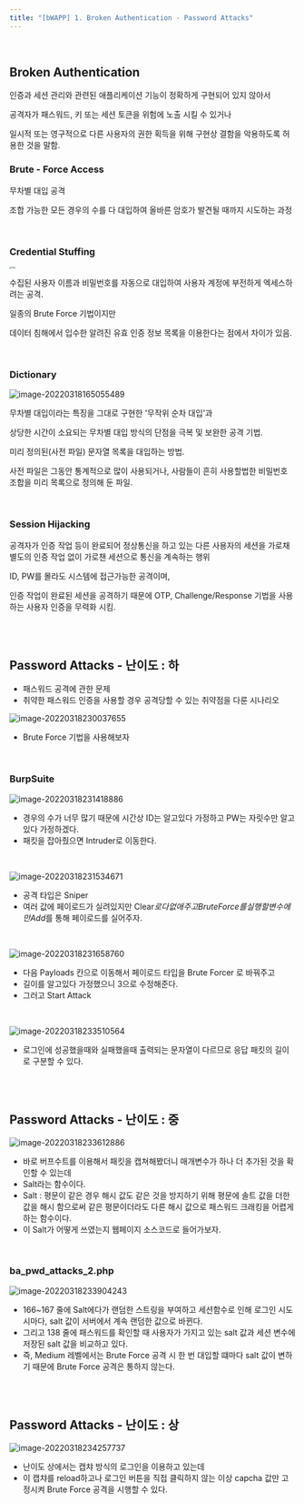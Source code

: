 ```yaml
---
title: "[bWAPP] 1. Broken Authentication - Password Attacks"
---
```


<br>

## Broken Authentication

인증과 세션 관리와 관련된 애플리케이션 기능이 정확하게 구현되어 있지 않아서

공격자가 패스워드, 키 또는 세션 토큰을 위험에 노출 시킬 수 있거나 

일시적 또는 영구적으로 다른 사용자의 권한 획득을 위해 구현상 결함을 악용하도록 허용한 것을 말함.



### Brute - Force Access

무차별 대입 공격

조합 가능한 모든 경우의 수를 다 대입하여 올바른 암호가 발견될 때까지 시도하는 과정

<br>

### Credential Stuffing

  <img src="https://raw.githubusercontent.com/EONION-TH3DB/image_repo/main/img/EMB00002df83ccf.JPG" alt="img" style="zoom: 25%;" />

  수집된 사용자 이름과 비밀번호를 자동으로 대입하여 사용자 계정에 부전하게 엑세스하려는 공격.

일종의 Brute Force 기법이지만

데이터 침해에서 입수한 알려진 유효 인증 정보 목록을 이용한다는 점에서 차이가 있음.

<br>

### Dictionary

![image-20220318165055489](https://raw.githubusercontent.com/EONION-TH3DB/image_repo/main/img/image-20220318165055489.png)

무차별 대입이라는 특징을 그대로 구현한 '무작위 순차 대입'과

상당한 시간이 소요되는 무차별 대입 방식의 단점을 극복 및 보완한 공격 기법.

미리 정의된(사전 파일) 문자열 목록을 대입하는 방법.

사전 파일은 그동안 통계적으로 많이 사용되거나, 사람들이 흔히 사용할법한 비밀번호 조합을 미리 목록으로 정의해 둔 파일.

<br>

### Session Hijacking

공격자가 인증 작업 등이 완료되어 정상통신을 하고 있는 다른 사용자의 세션을 가로채 별도의 인증 작업 없이 가로챈 세션으로 통신을 계속하는 행위

ID, PW를 몰라도 시스템에 접근가능한 공격이며,

인증 작업이 완료된 세션을 공격하기 때문에 OTP, Challenge/Response 기법을 사용하는 사용자 인증을 무력화 시킴.

<br>

<br>

## Password Attacks - 난이도 : 하

- 패스워드 공격에 관한 문제
- 취약한 패스워드 인증을 사용할 경우 공격당할 수 있는 취약점을 다룬 시나리오

![image-20220318230037655](https://raw.githubusercontent.com/EONION-TH3DB/image_repo/main/img/image-20220318230037655.png)

- Brute Force 기법을 사용해보자

<br>

### BurpSuite

![image-20220318231418886](https://raw.githubusercontent.com/EONION-TH3DB/image_repo/main/img/image-20220318231418886.png)

- 경우의 수가 너무 많기 때문에 시간상 ID는 알고있다 가정하고 PW는 자릿수만 알고있다 가정하겠다.
- 패킷을 잡아줬으면 Intruder로 이동한다.

<br>

![image-20220318231534671](https://raw.githubusercontent.com/EONION-TH3DB/image_repo/main/img/image-20220318231534671.png)

- 공격 타입은 Sniper
- 여러 값에 페이로드가 실려있지만 Clear$로 다 없애주고 Brute Force 를 실행할 변수에만 Add$를 통해 페이로드를 실어주자.

<br>

![image-20220318231658760](https://raw.githubusercontent.com/EONION-TH3DB/image_repo/main/img/image-20220318231658760.png)

- 다음 Payloads 칸으로 이동해서 페이로드 타입을 Brute Forcer 로 바꿔주고
- 길이를 알고있다 가정했으니 3으로 수정해준다.
- 그러고 Start Attack

<br>

 ![image-20220318233510564](https://raw.githubusercontent.com/EONION-TH3DB/image_repo/main/img/image-20220318233510564.png)

- 로그인에 성공했을때와 실패했을때 출력되는 문자열이 다르므로 응답 패킷의 길이로 구분할 수 있다.

<br>

<br>

## Password Attacks - 난이도 : 중

![image-20220318233612886](https://raw.githubusercontent.com/EONION-TH3DB/image_repo/main/img/image-20220318233612886.png)

- 바로 버프수트를 이용해서 패킷을 캡쳐해봤더니 매개변수가 하나 더 추가된 것을 확인할 수 있는데
- Salt라는 함수이다.
- Salt : 평문이 같은 경우 해시 값도 같은 것을 방지하기 위해 평문에 솔트 값을 더한 값을 해시 함으로써 같은 평문이더라도 다른 해시 값으로 패스워드 크래킹을 어렵게 하는 함수이다.
- 이 Salt가 어떻게 쓰였는지 웹페이지 소스코드로 들어가보자.

<br>

### ba_pwd_attacks_2.php

![image-20220318233904243](https://raw.githubusercontent.com/EONION-TH3DB/image_repo/main/img/image-20220318233904243.png)

- 166~167 줄에 Salt에다가 랜덤한 스트링을 부여하고 세션함수로 인해 로그인 시도시마다, salt 값이 서버에서 계속 랜덤한 값으로 바뀐다.
- 그리고 138 줄에 패스워드를 확인할 때 사용자가 가지고 있는 salt 값과 세션 변수에 저장된 salt 값을 비교하고 있다.
- 즉, Medium 레벨에서는 Brute Force 공격 시 한 번 대입할 떄마다 salt 값이 변하기 때문에 Brute Force 공격은 통하지 않는다.

<br>

<br>

## Password Attacks - 난이도 : 상

![image-20220318234257737](https://raw.githubusercontent.com/EONION-TH3DB/image_repo/main/img/image-20220318234257737.png)

- 난이도 상에서는 캡챠 방식의 로그인을 이용하고 있는데
- 이 캡챠를 reload하고나 로그인 버튼을 직접 클릭하지 않는 이상 capcha 값만 고정시켜 Brute Force 공격을 시행할 수 있다.
